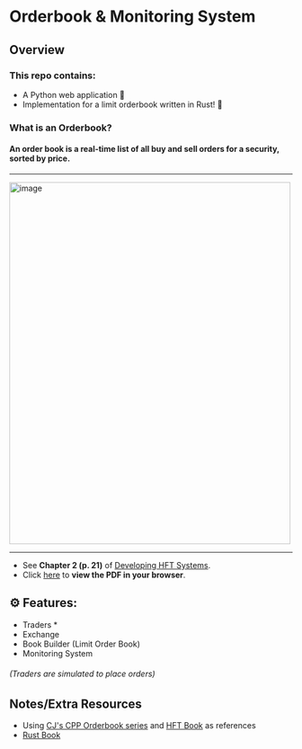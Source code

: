 # Orderbook & Monitoring System

## Overview

### This repo contains:
* A Python web application 🐍 
* Implementation for a limit orderbook written in Rust! 🦀

### What is an Orderbook?
####  An order book is a real-time list of all buy and sell orders for a security, sorted by price.
---

<img width="500" height="644" alt="image" src="https://github.com/user-attachments/assets/cc921b2b-083b-4d30-a027-704d8bbba5e3" />

---

- See **Chapter 2 (p. 21)** of [Developing HFT Systems](https://github.com/Scriptize/HFTS/blob/main/Resources/Developing-High-Frequency-Trading-Systems-Learn-how-to-implement-high-frequency-trading-from-scratch-with-C%2B%2Bor-Java-basics.pdf).  
- Click [here](https://docs.google.com/viewer?url=https%3A%2F%2Fgithub.com%2FScriptize%2FHFTS%2Fraw%2Fmain%2FResources%2FDeveloping-High-Frequency-Trading-Systems-Learn-how-to-implement-high-frequency-trading-from-scratch-with-C%252B%252Bor-Java-basics.pdf) to **view the PDF in your browser**.

## ⚙️ Features:
* Traders * 
* Exchange
* Book Builder (Limit Order Book)
* Monitoring System
###### (Traders are simulated to place orders)


## Notes/Extra Resources
- Using [CJ's CPP Orderbook series](https://www.youtube.com/playlist?list=PLIkrF4j3_p-2C5VuzbBxpBsFzh0qqXtgm) and [HFT Book](https://docs.google.com/viewer?url=https%3A%2F%2Fgithub.com%2FScriptize%2FHFTS%2Fraw%2Fmain%2FResources%2FDeveloping-High-Frequency-Trading-Systems-Learn-how-to-implement-high-frequency-trading-from-scratch-with-C%252B%252Bor-Java-basics.pdf) as references
- [Rust Book](https://doc.rust-lang.org/book/)
 
